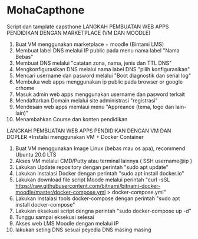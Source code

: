 # MohaCapthone
Script dan tamplate capsthone
LANGKAH PEMBUATAN WEB APPS PENDIDIKAN DENGAN MARKETPLACE (VM DAN MOODLE)
1. Buat VM menggunakan marketplace + moodle (Bintami LMS)
2. Membuat label DNS melalui IP public pada menu nama label "Nama Bebas"
3. Membuat DNS melalui "catatan zona, nama, jenis dan TTL DNS"
4. Mengkonfigurasikan DNS melalui nama label DNS "pilih konfigurasikan"
5. Mencari username dan pasword melalui "Boot diagnostik dan serial log"
6. Membuka web apps menggunakan ip public pada browser or google crhome
7. Masuk admin web apps menggunakan username dan pasword terkait
8. Mendaftarkan Domain melalui site administrasi "registrasi"
9. Mendesain web apps memlaui menu "Appreance (tema, logo dan lain-lain)"
10. Menambahkan Course dan konten pendidikan

LANGKAH PEMBUATAN WEB APPS PENDIDIKAN DENGAN VM DAN DOPLER
*Instalsi menggunakan VM + Docker Container
1. Buat VM menggunakan Image Linux (bebas mau os apa), recommend Ubuntu 20.0 LTS
2. Akses VM melalui CMD/Putty atau terminal lainnya ( SSH username@ip )
3. Lakukan Update repository dengan perintah "sudo apt update"
4. Lakukan instalasi Docker dengan perintah "sudo apt install docker.io"
5. Lakukan download file script Moode melalui perintah "curl -sSL https://raw.githubusercontent.com/bitnami/bitnami-docker-moodle/master/docker-compose.yml > docker-compose.yml"
6. Lakukan Instalasi tools docker-compose dengan perintah "sudo apt install docker-compose"
7. Lakukan eksekusi script dengna perintah "sudo docker-compose up -d"
8. Tunggu sampai eksekusi selesai
9. Akses web LMS Moodle dengan melalui IP
10. lakukan seting DNS sesuai peyedia DNS masing masing
